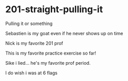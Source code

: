 # 201-straight-pulling-it
Pulling it or something

Sebastien is my goat even if he never shows up on time

Nick is my favorite 201 prof

This is my favorite practice exercise so far!

Sike i lied... he's my favorite prof period.

I do wish i was at 6 flags
